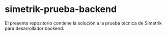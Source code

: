 # simetrik-prueba-backend
El presente repositorio contiene la solución a la prueba técnica de Simetrik para desarrollador backend.
